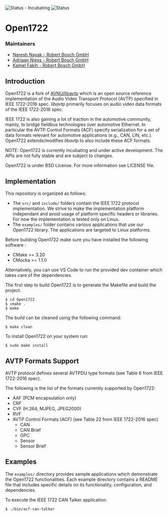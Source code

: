 ![Status - Incubating](https://img.shields.io/static/v1?label=Status&message=Incubating&color=FEFF3A&style=for-the-badge) 
![Status](https://github.com/covesa/open1722/actions/workflows/build-all.yml/badge.svg)

# Open1722

### Maintainers

* [Naresh Nayak - Robert Bosch GmbH](https://github.com/nayakned)
* [Adriaan Niess - Robert Bosch GmbH](https://github.com/adriaan-niess)
* [Kamel Fakih - Robert Bosch GmbH](https://github.com/kamelfakihh/)

## Introduction

Open1722 is a fork of [AVNU/libavtp](https://github.com/Avnu/libavtp) which is an open source reference implementation of the Audio Video Transport Protocol (AVTP) specified in IEEE 1722-2016 spec. _libavtp_ primarily focuses on audio video data formats of the IEEE 1722-2016 spec.

IEEE 1722 is also gaining a lot of traction in the automotive community, mainly, to bridge fieldbus technologies over automotive Ethernet. In particular the AVTP Control Formats (ACF) specify serialization for a set of data formats relevant for automotive applications (e.g., CAN, LIN, etc.). Open1722 extends/modifies _libavtp_ to also include these ACF formats.

NOTE: Open1722 is currently incubating and under active development. The APIs are not fully stable and are subject to changes.

Open1722 is under BSD License. For more information see LICENSE file.

## Implementation

This repository is organized as follows:
- The `src/` and `include/` folders contain the IEEE 1722 protocol implementation. We strive to make the implementation platform independant and avoid usage of platform specific headers or libraries. For now the implementation is tested only on Linux.
- The `examples/` folder contains various applications that use our Open1722 library. The applications are targeted to Linux platforms.

Before building Open1722 make sure you have installed the following software :
* CMake >= 3.20
* CMocka >= 1.1.0

Alternatively, you can use VS Code to run the provided dev container which takes care of the dependencies.

The first step to build Open1722 is to generate the Makefile and build the project.
```
$ cd Open1722
$ cmake .
$ make
```

The build can be cleaned using the following command:
```
$ make clean
```

To install Open1722 on your system run:
```
$ sudo make install
```

## AVTP Formats Support

AVTP protocol defines several AVTPDU type formats (see Table 6 from IEEE 1722-2016 spec).

The following is the list of the formats currently supported by Open1722:
 - AAF (PCM encapsulation only)
 - CRF
 - CVF (H.264, MJPEG, JPEG2000)
 - RVF
 - AVTP Control Formats (ACF) (see Table 22 from IEEE 1722-2016 spec)
    - CAN
    - CAN Brief
    - GPC
    - Sensor
    - Sensor Brief

## Examples

The `examples/` directory provides sample applications which demonstrate the Open1722 functionalities. Each example directory contains a README file that includes specific details on its functionality, configuration, and dependencies.

To execute the IEEE 1722 CAN Talker application:
```
$ ./bin/acf-can-talker
```
